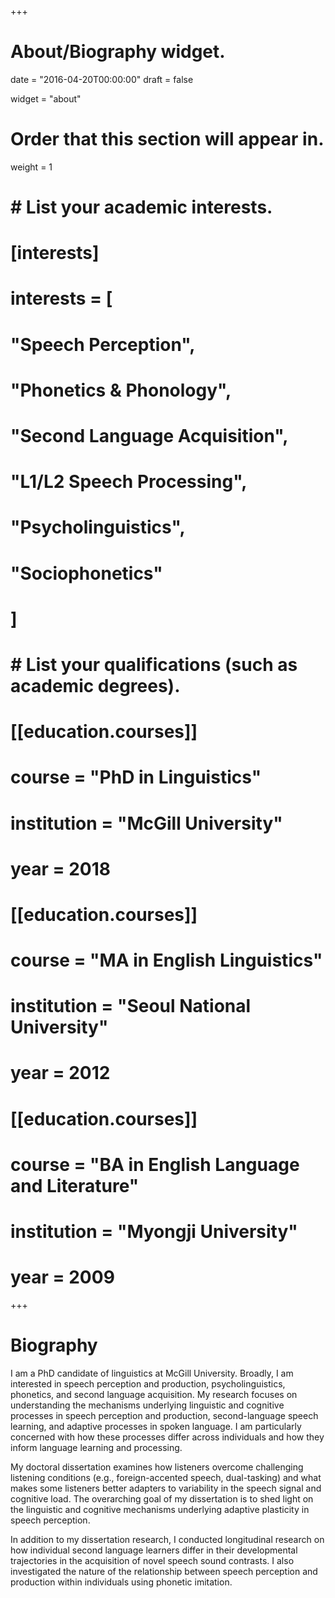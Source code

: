 +++
# About/Biography widget.

date = "2016-04-20T00:00:00"
draft = false

widget = "about"

# Order that this section will appear in.
weight = 1

# # List your academic interests.
# [interests]
#   interests = [
#     "Speech Perception",
#     "Phonetics & Phonology",
#     "Second Language Acquisition",
#     "L1/L2 Speech Processing",
#     "Psycholinguistics",
#     "Sociophonetics"
#   ]

# # List your qualifications (such as academic degrees).
# [[education.courses]]
#   course = "PhD in Linguistics"
#   institution = "McGill University"
#   year = 2018
# 
# [[education.courses]]
#   course = "MA in English Linguistics"
#   institution = "Seoul National University"
#   year = 2012
# 
# [[education.courses]]
#   course = "BA in English Language and Literature"
#   institution = "Myongji University"
#   year = 2009
 
+++

# Biography

I am a PhD candidate of linguistics at McGill University. Broadly, I am interested in speech perception and production, psycholinguistics, phonetics, and second language acquisition. My research focuses on understanding the mechanisms underlying linguistic and cognitive processes in speech perception and production, second-language speech learning, and adaptive processes in spoken language. I am particularly concerned with how these processes differ across individuals and how they inform language learning and processing.

My doctoral dissertation examines how listeners overcome challenging listening conditions (e.g., foreign-accented speech, dual-tasking) and what makes some listeners better adapters to variability in the speech signal and cognitive load. The overarching goal of my dissertation is to shed light on the linguistic and cognitive mechanisms underlying adaptive plasticity in speech perception.

In addition to my dissertation research, I conducted longitudinal research on how individual second language learners differ in their developmental trajectories in the acquisition of novel speech sound contrasts. I also investigated the nature of the relationship between speech perception and production within individuals using phonetic imitation.